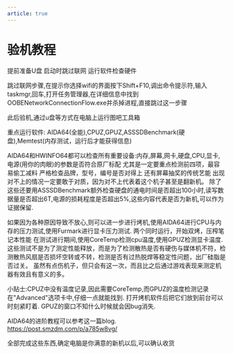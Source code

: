 ```yaml
---
article: true
---
```


# 验机教程

提前准备U盘 启动时跳过联网 运行软件检查硬件
<!-- more -->

跳过联网步骤,在提示你选择wifi的界面按下Shift+F10,调出命令提示符,输入taskmgr,回车,打开任务管理器,在详细信息中找到OOBENetworkConnectionFlow.exe并杀掉进程,直接跳过这一步骤

此后验机,通过u盘等方式在电脑上运行图吧工具箱

重点运行软件:
AIDA64(全能),CPUZ,GPUZ,ASSSDBenchmark(硬盘),Memtest(内存测试，运行后才能获得信息)

AIDA64和HWINFO64都可以检查所有重要设备:内存,屏幕,网卡,硬盘,CPU,显卡,电源(用你的肉眼)的参数是否符合原厂标配
尤其是一定要重点检测前四项，最容易偷工减料
严格检查品牌，型号，编号是否对得上
还有屏幕抽奖的传统艺能
出现对不上的情况一定要敢于对质，因为对不上代表着这个机子甚至是翻新机。
除了这些还要用ASSSDBenchmark额外检查硬盘的通电时间是否超出100小时,读写数据量是否超出6T,电源的损耗程度是否超出5%,这些内容代表是否为新机,可以作为证据保留.

如果因为各种原因导致不放心,则可以进一步进行烤机,使用AIDA64进行CPU与内存的压力测试,使用Furmark进行显卡压力测试.
两个同时运行，开始双烤，压榨笔记本性能
在测试进行期间,使用CoreTemp检测cpu温度,使用GPUZ检测显卡温度.
这些测试不是为了测定性能释放，而是为了检测散热是否有硬伤与媒体机不符，检测散热风扇是否损坏空转或不转，检测是否有过热脱焊等稳定性问题，出厂硅脂是否过关。
虽然有点伤机子，但只会有这一次，而且比之后通过游戏表现来测定机器有效且有意义的多。

小贴士:CPUZ中没有温度记录,因此需要CoreTemp,而GPUZ的温度检测记录在"Advanced"选项卡中,仔细一点就能找到.
打开烤机软件后把它们放到前台可以时刻紧盯着.
GPUZ的窗口不知什么时候就会因bug消失.

AIDA64的进阶教程可以参考这一篇blog.
https://post.smzdm.com/p/a785w8vg/

全部完成这些东西,确定电脑是你满意的新机以后,可以确认收货